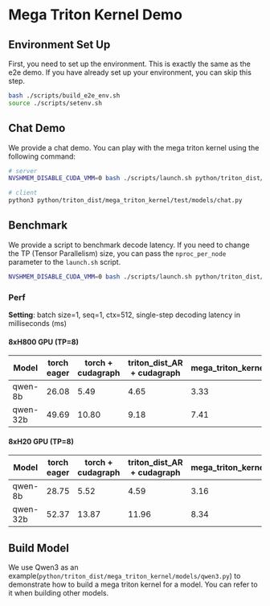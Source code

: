 # Mega Triton Kernel Demo
## Environment Set Up

First, you need to set up the environment. This is exactly the same as the e2e demo. If you have already set up your environment, you can skip this step.
```bash
bash ./scripts/build_e2e_env.sh
source ./scripts/setenv.sh
```


## Chat Demo
We provide a chat demo. You can play with the mega triton kernel using the following command:
```bash
# server
NVSHMEM_DISABLE_CUDA_VMM=0 bash ./scripts/launch.sh python/triton_dist/mega_triton_kernel/test/models/model_server.py --model Qwen/Qwen3-32B

# client
python3 python/triton_dist/mega_triton_kernel/test/models/chat.py
```

## Benchmark
We provide a script to benchmark decode latency. If you need to change the TP (Tensor Parallelism) size, you can pass the `nproc_per_node` parameter to the `launch.sh` script.
```bash
NVSHMEM_DISABLE_CUDA_VMM=0 bash ./scripts/launch.sh python/triton_dist/mega_triton_kernel/test/models/bench_qwen3.py --model Qwen/Qwen3-32B --seq_len 512
```

### Perf
**Setting**: batch size=1, seq=1, ctx=512, single-step decoding latency in milliseconds (ms)
#### 8xH800 GPU (TP=8)
| Model       | torch eager | torch + cudagraph | triton_dist_AR + cudagraph | mega_triton_kernel |
|---|---|---|---|---|
| qwen-8b     | 26.08       | 5.49              | 4.65                       | 3.33               |
| qwen-32b    | 49.69       | 10.80             | 9.18                       | 7.41               |

#### 8xH20 GPU (TP=8)
| Model       | torch eager | torch + cudagraph | triton_dist_AR + cudagraph | mega_triton_kernel |
|---|---|---|---|---|
| qwen-8b     | 28.75       | 5.52              | 4.59                       | 3.16               |
| qwen-32b    | 52.37       | 13.87             | 11.96                      | 8.34               |


## Build Model
We use Qwen3 as an example(`python/triton_dist/mega_triton_kernel/models/qwen3.py`) to demonstrate how to build a mega triton kernel for a model. You can refer to it when building other models.
